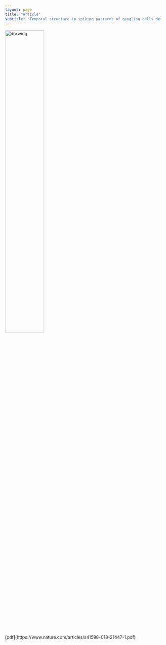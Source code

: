 ```yaml
---
layout: page
title: "Article"
subtitle: "Temporal structure in spiking patterns of ganglion cells defines perceptual thresholds in rodents with subretinal prosthesis"
---
```


<img src="https://JCMariani.github.io/assets/img/2018_Ho_Temporal-structure.png" alt="drawing" width="50%" class="center"/>

<div class:"center">
[pdf](https://www.nature.com/articles/s41598-018-21447-1.pdf)
</div>

<!-- 00_Temporal-prosthesis_Ho_2018.md -->
